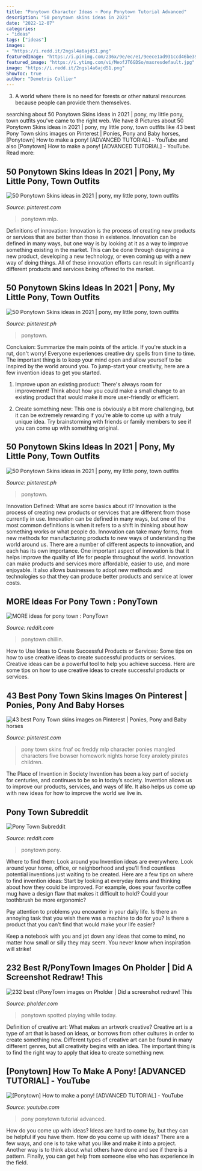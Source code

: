 ```yaml
---
title: "Ponytown Character Ideas ~ Pony Ponytown Tutorial Advanced"
description: "50 ponytown skins ideas in 2021"
date: "2022-12-07"
categories:
- "ideas"
tags: ["ideas"]
images:
- "https://i.redd.it/2ngsl4a6ajd51.png"
featuredImage: "https://i.pinimg.com/236x/9e/ec/e1/9eece1ad931ccd46be39c53947339de9.jpg"
featured_image: "https://i.ytimg.com/vi/MeofJT6GDSo/maxresdefault.jpg"
image: "https://i.redd.it/2ngsl4a6ajd51.png"
ShowToc: true
author: "Demetris Collier"
---
```



3. A world where there is no need for forests or other natural resources because people can provide them themselves. 

	

		
searching about 50 Ponytown Skins ideas in 2021 | pony, my little pony, town outfits you've came to the right web. We have 8 Pictures about 50 Ponytown Skins ideas in 2021 | pony, my little pony, town outfits like 43 best Pony Town skins images on Pinterest | Ponies, Pony and Baby horses, [Ponytown] How to make a pony! [ADVANCED TUTORIAL] - YouTube and also [Ponytown] How to make a pony! [ADVANCED TUTORIAL] - YouTube. Read more:
		
    
## 50 Ponytown Skins Ideas In 2021 | Pony, My Little Pony, Town Outfits

<img loading=lazy src="https://i.pinimg.com/474x/a7/7d/0c/a77d0cf73578531fd8521b3acdc29d10.jpg" onerror="this.onerror=null;this.src='https://tse3.mm.bing.net/th?id=OIP.JXQP6wvEVf4EE2TG5kTzMAAAAA&amp;pid=15.1';" alt="50 Ponytown Skins ideas in 2021 | pony, my little pony, town outfits">

_Source: pinterest.com_

>ponytown mlp. 

	

Definitions of innovation:
Innovation is the process of creating new products or services that are better than those in existence. Innovation can be defined in many ways, but one way is by looking at it as a way to improve something existing in the market. This can be done through designing a new product, developing a new technology, or even coming up with a new way of doing things. All of these innovation efforts can result in significantly different products and services being offered to the market.

    
## 50 Ponytown Skins Ideas In 2021 | Pony, My Little Pony, Town Outfits

<img loading=lazy src="https://i.pinimg.com/236x/9e/ec/e1/9eece1ad931ccd46be39c53947339de9.jpg" onerror="this.onerror=null;this.src='https://tse3.mm.bing.net/th?id=OIP.ApVLrLP5URob7o_MEw11nwAAAA&amp;pid=15.1';" alt="50 Ponytown Skins ideas in 2021 | pony, my little pony, town outfits">

_Source: pinterest.ph_

>ponytown. 

	

Conclusion: Summarize the main points of the article.
If you're stuck in a rut, don't worry! Everyone experiences creative dry spells from time to time. The important thing is to keep your mind open and allow yourself to be inspired by the world around you. To jump-start your creativity, here are a few invention ideas to get you started.
1. Improve upon an existing product: There's always room for improvement! Think about how you could make a small change to an existing product that would make it more user-friendly or efficient.

2. Create something new: This one is obviously a bit more challenging, but it can be extremely rewarding if you're able to come up with a truly unique idea. Try brainstorming with friends or family members to see if you can come up with something original.


    
## 50 Ponytown Skins Ideas In 2021 | Pony, My Little Pony, Town Outfits

<img loading=lazy src="https://i.pinimg.com/236x/2e/50/5a/2e505a5bdef1a5da5edd9cb888e7aaff.jpg" onerror="this.onerror=null;this.src='https://tse4.mm.bing.net/th?id=OIP.iZe02TJ-SN1j3a-HfjdwOAAAAA&amp;pid=15.1';" alt="50 Ponytown Skins ideas in 2021 | pony, my little pony, town outfits">

_Source: pinterest.ph_

>ponytown. 

	

Innovation Defined: What are some basics about it?
Innovation is the process of creating new products or services that are different from those currently in use. Innovation can be defined in many ways, but one of the most common definitions is when it refers to a shift in thinking about how something works or what people do. Innovation can take many forms, from new methods for manufacturing products to new ways of understanding the world around us. There are a number of different aspects to innovation, and each has its own importance.
One important aspect of innovation is that it helps improve the quality of life for people throughout the world. Innovation can make products and services more affordable, easier to use, and more enjoyable. It also allows businesses to adopt new methods and technologies so that they can produce better products and service at lower costs.

    
## MORE Ideas For Pony Town : PonyTown

<img loading=lazy src="https://i.redd.it/2ngsl4a6ajd51.png" onerror="this.onerror=null;this.src='https://tse1.mm.bing.net/th?id=OIP.ss0v62gnK0xr8J25qeEBjQHaE5&amp;pid=15.1';" alt="MORE ideas for pony town : PonyTown">

_Source: reddit.com_

>ponytown chillin. 

	

How to Use Ideas to Create Successful Products or Services: Some tips on how to use creative ideas to create successful products or services.
Creative ideas can be a powerful tool to help you achieve success. Here are some tips on how to use creative ideas to create successful products or services.

    
## 43 Best Pony Town Skins Images On Pinterest | Ponies, Pony And Baby Horses

<img loading=lazy src="https://i.pinimg.com/736x/99/c4/71/99c47165d489d5c2ed50d400f5a540b8--pony.jpg" onerror="this.onerror=null;this.src='https://tse1.mm.bing.net/th?id=OIP.h41BDTi8452QOJarpMYvQgAAAA&amp;pid=15.1';" alt="43 best Pony Town skins images on Pinterest | Ponies, Pony and Baby horses">

_Source: pinterest.com_

>pony town skins fnaf oc freddy mlp character ponies mangled characters five bowser homework nights horse foxy anxiety pirates children. 

	

The Place of Invention in Society
Invention has been a key part of society for centuries, and continues to be so in today’s society. Invention allows us to improve our products, services, and ways of life. It also helps us come up with new ideas for how to improve the world we live in.

    
## Pony Town Subreddit

<img loading=lazy src="https://i.redd.it/wsc9nyeqdwi21.png" onerror="this.onerror=null;this.src='https://tse1.mm.bing.net/th?id=OIP.UdDg1aNJMDyC-kqCVAQ4QwHaDt&amp;pid=15.1';" alt="Pony Town Subreddit">

_Source: reddit.com_

>ponytown pony. 

	

Where to find them: Look around you
Invention ideas are everywhere. Look around your home, office, or neighborhood and you’ll find countless potential inventions just waiting to be created. Here are a few tips on where to find invention ideas:
Start by looking at everyday items and thinking about how they could be improved. For example, does your favorite coffee mug have a design flaw that makes it difficult to hold? Could your toothbrush be more ergonomic?

Pay attention to problems you encounter in your daily life. Is there an annoying task that you wish there was a machine to do for you? Is there a product that you can’t find that would make your life easier?

Keep a notebook with you and jot down any ideas that come to mind, no matter how small or silly they may seem. You never know when inspiration will strike!

    
## 232 Best R/PonyTown Images On Pholder | Did A Screenshot Redraw! This

<img loading=lazy src="https://i.redd.it/soun136lxbv11.png" onerror="this.onerror=null;this.src='https://tse2.mm.bing.net/th?id=OIP.yp_0u1Ab4Jbkigg6FtMNowHaDX&amp;pid=15.1';" alt="232 best r/PonyTown images on Pholder | Did a screenshot redraw! This">

_Source: pholder.com_

>ponytown spotted playing while today. 

	

Definition of creative art: What makes an artwork creative?
Creative art is a type of art that is based on ideas, or borrows from other cultures in order to create something new. 
Different types of creative art can be found in many different genres, but all creativity begins with an idea. The important thing is to find the right way to apply that idea to create something new.

    
## [Ponytown] How To Make A Pony! [ADVANCED TUTORIAL] - YouTube

<img loading=lazy src="https://i.ytimg.com/vi/MeofJT6GDSo/maxresdefault.jpg" onerror="this.onerror=null;this.src='https://tse3.mm.bing.net/th?id=OIP.Hu0C1LcvJs_VrkuwEbto7AHaEK&amp;pid=15.1';" alt="[Ponytown] How to make a pony! [ADVANCED TUTORIAL] - YouTube">

_Source: youtube.com_

>pony ponytown tutorial advanced. 

	

How do you come up with ideas?
Ideas are hard to come by, but they can be helpful if you have them. How do you come up with ideas? There are a few ways, and one is to take what you like and make it into a project. Another way is to think about what others have done and see if there is a pattern. Finally, you can get help from someone else who has experience in the field.

